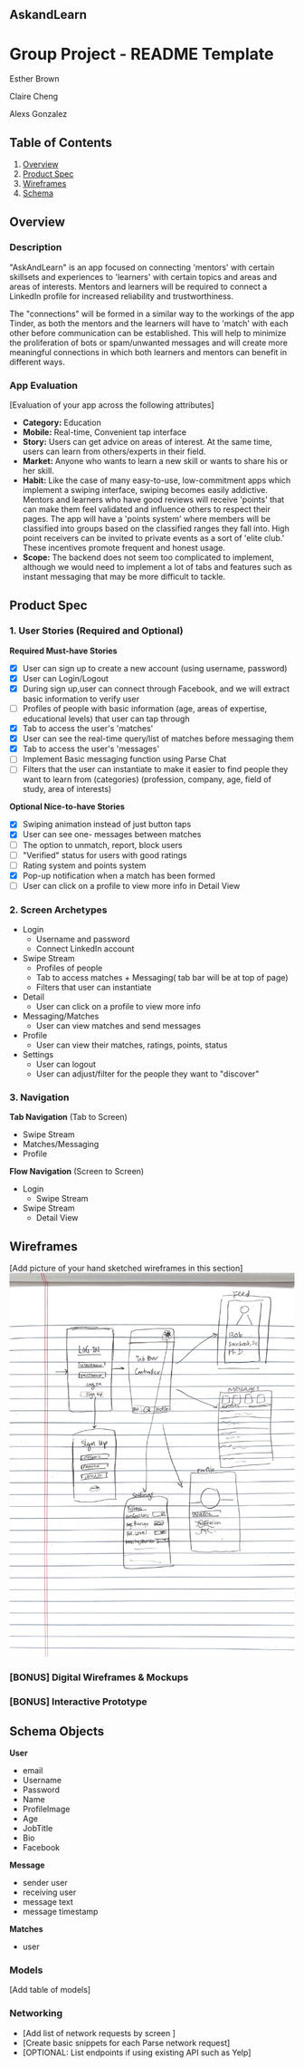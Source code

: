 ## AskandLearn

Group Project - README Template
===
Esther Brown

Claire Cheng

Alexs Gonzalez


## Table of Contents
1. [Overview](#Overview)
1. [Product Spec](#Product-Spec)
1. [Wireframes](#Wireframes)
2. [Schema](#Schema)

## Overview
### Description
"AskAndLearn" is an app focused on connecting 'mentors' with certain skillsets and experiences to 'learners' with certain topics and areas and areas of interests. Mentors and learners will be required to connect a LinkedIn profile for increased reliability and trustworthiness.

The "connections" will be formed in a similar way to the workings of the app Tinder, as both the mentors and the learners will have to 'match' with each other before communication can be established. This will help to minimize the proliferation of bots or spam/unwanted messages and will create more meaningful connections in which both learners and mentors can benefit in different ways.

### App Evaluation
[Evaluation of your app across the following attributes]
- **Category:** Education
- **Mobile:** Real-time, Convenient tap interface
- **Story:** Users can get advice on areas of interest. At the same time, users can learn from others/experts in their field.
- **Market:** Anyone who wants to learn a new skill or wants to share his or her skill.
- **Habit:** Like the case of many easy-to-use, low-commitment apps which implement a swiping interface, swiping becomes easily addictive. Mentors and learners who have good reviews will receive 'points' that can make them feel validated and influence others to respect their pages. The app will have a 'points system' where members will be classified into groups based on the classified ranges they fall into. High point receivers can be invited to private events as a sort of 'elite club.' These incentives promote frequent and honest usage.
- **Scope:** The backend does not seem too complicated to implement, although we would need to implement a lot of tabs and features such as instant messaging that may be more difficult to tackle. 

## Product Spec

### 1. User Stories (Required and Optional)

**Required Must-have Stories**
- [x] User can sign up to create a new account (using username, password)
- [x] User can Login/Logout
- [x] During sign up,user can connect through Facebook, and we will extract basic information to verify user 
- [ ] Profiles of people with basic information (age, areas of expertise, educational levels) that user can tap through 
- [x] Tab to access the user's 'matches'
- [x] User can see the real-time query/list of matches before messaging them
- [x] Tab to access the user's 'messages'
- [ ] Implement Basic messaging function using Parse Chat
- [ ] Filters that the user can instantiate to make it easier to find people they want to learn from (categories)
  (profession, company, age, field of study, area of interests)
  
**Optional Nice-to-have Stories**

- [x] Swiping animation instead of just button taps
- [x] User can see one- messages between matches
- [ ] The option to unmatch, report, block users
- [ ] "Verified" status for users with good ratings
- [ ] Rating system and points system
- [x] Pop-up notification when a match has been formed
- [ ] User can click on a profile to view more info in Detail View

### 2. Screen Archetypes

* Login
   * Username and password
   * Connect LinkedIn account
* Swipe Stream
   * Profiles of people
   * Tab to access matches + Messaging( tab bar will be at top of page)
   * Filters that user can instantiate
* Detail
    * User can click on a profile to view more info
* Messaging/Matches
    * User can view matches and send messages
* Profile
    * User can view their matches, ratings, points, status
* Settings
    * User can logout
    * User can adjust/filter for the people they want to "discover"

### 3. Navigation

**Tab Navigation** (Tab to Screen)

* Swipe Stream
* Matches/Messaging
* Profile

**Flow Navigation** (Screen to Screen)

* Login
   * Swipe Stream
* Swipe Stream
   * Detail View
  
## Wireframes
[Add picture of your hand sketched wireframes in this section]
<img src="https://github.com/appteamfbu2019/askandlearn/blob/master/wireframes.png" width=600>

### [BONUS] Digital Wireframes & Mockups

### [BONUS] Interactive Prototype

## Schema Objects
**User**
* email
* Username
* Password
* Name
* ProfileImage
* Age
* JobTitle
* Bio
* Facebook

**Message**
* sender user
* receiving user
* message text
* message timestamp

**Matches**
* user

### Models
[Add table of models]
### Networking
- [Add list of network requests by screen ]
- [Create basic snippets for each Parse network request]
- [OPTIONAL: List endpoints if using existing API such as Yelp]



